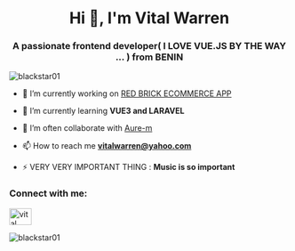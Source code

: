 
<h1 align="center">Hi 👋, I'm Vital Warren</h1>
<h3 align="center">A passionate frontend developer( I LOVE VUE.JS BY THE WAY ... ) from BENIN</h3>

<p align="left"> <img src="https://komarev.com/ghpvc/?username=blackstar01&label=Profile%20views&color=0e75b6&style=flat" alt="blackstar01" /> </p>


- 🔭 I’m currently working on [RED BRICK ECOMMERCE APP](https://github.com/BlackStar01/red-brick)

- 🌱 I’m currently learning **VUE3 and LARAVEL**

- 👯 I’m often collaborate with [Aure-m](https://github.com/Aure-M)

- 📫 How to reach me **vitalwarren@yahoo.com**

- ⚡ VERY VERY IMPORTANT THING : **Music is so important**



<h3 align="left">Connect with me:</h3>
<p align="left">
<a href="[https://linkedin.com/in/vital warren agbanou](https://www.linkedin.com/in/vital-warren-agbanou-754a8618a/)" target="blank"><img align="center" src="https://raw.githubusercontent.com/rahuldkjain/github-profile-readme-generator/master/src/images/icons/Social/linked-in-alt.svg" alt="vital warren agbanou" height="30" width="40" /></a>
</p>


<p><img align="left" src="https://github-readme-stats.vercel.app/api/top-langs?username=blackstar01&show_icons=true&locale=en&layout=compact" alt="blackstar01" margin="100"/></p>



